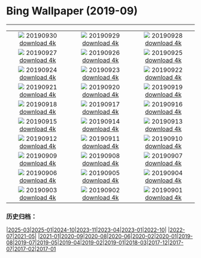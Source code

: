 # Bing Wallpaper (2019-09)
**************
| | | |
| :----: | :----: | :----: |
| ![](https://www.bing.com/th?id=OHR.DaxingPKX_EN-US3995932442_1920x1080.jpg) 20190930 [download 4k](https://www.bing.com/th?id=OHR.DaxingPKX_EN-US3995932442_UHD.jpg) | ![](https://www.bing.com/th?id=OHR.ClavijoLandscape_EN-US3832864269_1920x1080.jpg) 20190929 [download 4k](https://www.bing.com/th?id=OHR.ClavijoLandscape_EN-US3832864269_UHD.jpg) | ![](https://www.bing.com/th?id=OHR.HockingHills_EN-US3752812867_1920x1080.jpg) 20190928 [download 4k](https://www.bing.com/th?id=OHR.HockingHills_EN-US3752812867_UHD.jpg) |
| ![](https://www.bing.com/th?id=OHR.NankoweapGranaries_EN-US3648853544_1920x1080.jpg) 20190927 [download 4k](https://www.bing.com/th?id=OHR.NankoweapGranaries_EN-US3648853544_UHD.jpg) | ![](https://www.bing.com/th?id=OHR.KelpKeepers_EN-US5470053461_1920x1080.jpg) 20190926 [download 4k](https://www.bing.com/th?id=OHR.KelpKeepers_EN-US5470053461_UHD.jpg) | ![](https://www.bing.com/th?id=OHR.LofotenSurfing_EN-US2786067859_1920x1080.jpg) 20190925 [download 4k](https://www.bing.com/th?id=OHR.LofotenSurfing_EN-US2786067859_UHD.jpg) |
| ![](https://www.bing.com/th?id=OHR.UgandaGorilla_EN-US2620785147_1920x1080.jpg) 20190924 [download 4k](https://www.bing.com/th?id=OHR.UgandaGorilla_EN-US2620785147_UHD.jpg) | ![](https://www.bing.com/th?id=OHR.FeatherSerpent_EN-US2734435636_1920x1080.jpg) 20190923 [download 4k](https://www.bing.com/th?id=OHR.FeatherSerpent_EN-US2734435636_UHD.jpg) | ![](https://www.bing.com/th?id=OHR.LaMerceFireworks_EN-US2460264880_1920x1080.jpg) 20190922 [download 4k](https://www.bing.com/th?id=OHR.LaMerceFireworks_EN-US2460264880_UHD.jpg) |
| ![](https://www.bing.com/th?id=OHR.WallofPeace_EN-US2369061516_1920x1080.jpg) 20190921 [download 4k](https://www.bing.com/th?id=OHR.WallofPeace_EN-US2369061516_UHD.jpg) | ![](https://www.bing.com/th?id=OHR.ThePando_EN-US1263045290_1920x1080.jpg) 20190920 [download 4k](https://www.bing.com/th?id=OHR.ThePando_EN-US1263045290_UHD.jpg) | ![](https://www.bing.com/th?id=OHR.CommonLoon_EN-US1124304576_1920x1080.jpg) 20190919 [download 4k](https://www.bing.com/th?id=OHR.CommonLoon_EN-US1124304576_UHD.jpg) |
| ![](https://www.bing.com/th?id=OHR.Villarrica_EN-US0968684000_1920x1080.jpg) 20190918 [download 4k](https://www.bing.com/th?id=OHR.Villarrica_EN-US0968684000_UHD.jpg) | ![](https://www.bing.com/th?id=OHR.LibertyDetail_EN-US8653321844_1920x1080.jpg) 20190917 [download 4k](https://www.bing.com/th?id=OHR.LibertyDetail_EN-US8653321844_UHD.jpg) | ![](https://www.bing.com/th?id=OHR.MushroomMonth_EN-US8427258585_1920x1080.jpg) 20190916 [download 4k](https://www.bing.com/th?id=OHR.MushroomMonth_EN-US8427258585_UHD.jpg) |
| ![](https://www.bing.com/th?id=OHR.TheVochol_EN-US8201280174_1920x1080.jpg) 20190915 [download 4k](https://www.bing.com/th?id=OHR.TheVochol_EN-US8201280174_UHD.jpg) | ![](https://www.bing.com/th?id=OHR.ToothWalkingSeahorse_EN-US8055541483_1920x1080.jpg) 20190914 [download 4k](https://www.bing.com/th?id=OHR.ToothWalkingSeahorse_EN-US8055541483_UHD.jpg) | ![](https://www.bing.com/th?id=OHR.DroneGlobe_EN-US8460462558_1920x1080.jpg) 20190913 [download 4k](https://www.bing.com/th?id=OHR.DroneGlobe_EN-US8460462558_UHD.jpg) |
| ![](https://www.bing.com/th?id=OHR.MilkyWayCanyonlands_EN-US8182491072_1920x1080.jpg) 20190912 [download 4k](https://www.bing.com/th?id=OHR.MilkyWayCanyonlands_EN-US8182491072_UHD.jpg) | ![](https://www.bing.com/th?id=OHR.TowerofVoices_EN-US2297032194_1920x1080.jpg) 20190911 [download 4k](https://www.bing.com/th?id=OHR.TowerofVoices_EN-US2297032194_UHD.jpg) | ![](https://www.bing.com/th?id=OHR.TsavoGerenuk_EN-US8038094057_1920x1080.jpg) 20190910 [download 4k](https://www.bing.com/th?id=OHR.TsavoGerenuk_EN-US8038094057_UHD.jpg) |
| ![](https://www.bing.com/th?id=OHR.ArroyoGrande_EN-US7955557721_1920x1080.jpg) 20190909 [download 4k](https://www.bing.com/th?id=OHR.ArroyoGrande_EN-US7955557721_UHD.jpg) | ![](https://www.bing.com/th?id=OHR.SouthernYellow_EN-US7866720084_1920x1080.jpg) 20190908 [download 4k](https://www.bing.com/th?id=OHR.SouthernYellow_EN-US7866720084_UHD.jpg) | ![](https://www.bing.com/th?id=OHR.MountFanjing_EN-US7796798477_1920x1080.jpg) 20190907 [download 4k](https://www.bing.com/th?id=OHR.MountFanjing_EN-US7796798477_UHD.jpg) |
| ![](https://www.bing.com/th?id=OHR.ElMorro_EN-US7724975036_1920x1080.jpg) 20190906 [download 4k](https://www.bing.com/th?id=OHR.ElMorro_EN-US7724975036_UHD.jpg) | ![](https://www.bing.com/th?id=OHR.Tegallalang_EN-US7639545042_1920x1080.jpg) 20190905 [download 4k](https://www.bing.com/th?id=OHR.Tegallalang_EN-US7639545042_UHD.jpg) | ![](https://www.bing.com/th?id=OHR.Vessel_EN-US7566786118_1920x1080.jpg) 20190904 [download 4k](https://www.bing.com/th?id=OHR.Vessel_EN-US7566786118_UHD.jpg) |
| ![](https://www.bing.com/th?id=OHR.GuaitaTower_EN-US7498727693_1920x1080.jpg) 20190903 [download 4k](https://www.bing.com/th?id=OHR.GuaitaTower_EN-US7498727693_UHD.jpg) | ![](https://www.bing.com/th?id=OHR.DetroitIndustryMural_EN-US7421430527_1920x1080.jpg) 20190902 [download 4k](https://www.bing.com/th?id=OHR.DetroitIndustryMural_EN-US7421430527_UHD.jpg) | ![](https://www.bing.com/th?id=OHR.Castelbouc_EN-US7345047986_1920x1080.jpg) 20190901 [download 4k](https://www.bing.com/th?id=OHR.Castelbouc_EN-US7345047986_UHD.jpg) |

### 历史归档：

|[2025-03](bing/2025-03/2025-03.md)|[2025-01](bing/2025-01/2025-01.md)|[2024-10](bing/2024-10/2024-10.md)|[2023-11](bing/2023-11/2023-11.md)|[2023-04](bing/2023-04/2023-04.md)|[2023-01](bing/2023-01/2023-01.md)|[2022-10](bing/2022-10/2022-10.md)|
|[2022-07](bing/2022-07/2022-07.md)|[2021-05](bing/2021-05/2021-05.md)|
|[2021-01](bing/2021-01/2021-01.md)|[2020-09](bing/2020-09/2020-09.md)|[2020-08](bing/2020-08/2020-08.md)|[2020-06](bing/2020-06/2020-06.md)|[2020-02](bing/2020-02/2020-02.md)|[2020-01](bing/2020-01/2020-01.md)|[2019-08](bing/2019-08/2019-08.md)|[2019-07](bing/2019-07/2019-07.md)|[2019-05](bing/2019-05/2019-05.md)|[2019-04](bing/2019-04/2019-04.md)|[2019-02](bing/2019-02/2019-02.md)|[2019-01](bing/2019-01/2019-01.md)|[2018-03](bing/2018-03/2018-03.md)|[2017-12](bing/2017-12/2017-12.md)|[2017-07](bing/2017-07/2017-07.md)|[2017-02](bing/2017-02/2017-02.md)|[2017-01](bing/2017-01/2017-01.md)